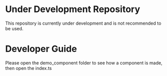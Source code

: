 # Under Development Repository

This repository is currently under development and is not
recommended to be used.

# Developer Guide

Please open the demo_component folder to see how a component is made,
then open the index.ts